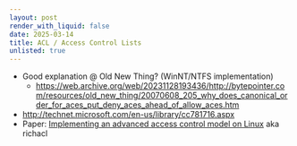 ```yaml
---
layout: post
render_with_liquid: false
date: 2025-03-14
title: ACL / Access Control Lists
unlisted: true
---
```


- Good explanation @ Old New Thing? (WinNT/NTFS implementation)
  - <https://web.archive.org/web/20231128193436/http://bytepointer.com/resources/old_new_thing/20070608_205_why_does_canonical_order_for_aces_put_deny_aces_ahead_of_allow_aces.htm>
- <http://technet.microsoft.com/en-us/library/cc781716.aspx>
- Paper: [Implementing an advanced access control model on
  Linux](https://www.kernel.org/doc/ols/2010/ols2010-pages-19-32.pdf)
  aka richacl
